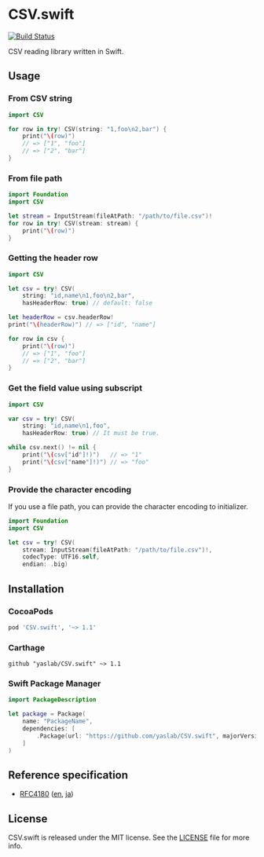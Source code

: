 # CSV.swift

[![Build Status](https://travis-ci.org/yaslab/CSV.swift.svg?branch=master)](https://travis-ci.org/yaslab/CSV.swift)

CSV reading library written in Swift.

## Usage

### From CSV string

```swift
import CSV

for row in try! CSV(string: "1,foo\n2,bar") {
    print("\(row)")
    // => ["1", "foo"]
    // => ["2", "bar"]
}
```

### From file path

```swift
import Foundation
import CSV

let stream = InputStream(fileAtPath: "/path/to/file.csv")!
for row in try! CSV(stream: stream) {
    print("\(row)")
}
```

### Getting the header row

```swift
import CSV

let csv = try! CSV(
    string: "id,name\n1,foo\n2,bar",
    hasHeaderRow: true) // default: false

let headerRow = csv.headerRow!
print("\(headerRow)") // => ["id", "name"]

for row in csv {
    print("\(row)")
    // => ["1", "foo"]
    // => ["2", "bar"]
}
```

### Get the field value using subscript

```swift
import CSV

var csv = try! CSV(
    string: "id,name\n1,foo",
    hasHeaderRow: true) // It must be true.

while csv.next() != nil {
    print("\(csv["id"]!)")   // => "1"
    print("\(csv["name"]!)") // => "foo"
}
```

### Provide the character encoding

If you use a file path, you can provide the character encoding to initializer.

```swift
import Foundation
import CSV

let csv = try! CSV(
    stream: InputStream(fileAtPath: "/path/to/file.csv")!,
    codecType: UTF16.self,
    endian: .big)
```

## Installation

### CocoaPods

```ruby
pod 'CSV.swift', '~> 1.1'
```

### Carthage

```
github "yaslab/CSV.swift" ~> 1.1
```

### Swift Package Manager

```swift
import PackageDescription

let package = Package(
    name: "PackageName",
    dependencies: [
        .Package(url: "https://github.com/yaslab/CSV.swift", majorVersion: 1, minor: 1)
    ]
)
```

## Reference specification

- [RFC4180](http://www.ietf.org/rfc/rfc4180.txt) ([en](http://www.ietf.org/rfc/rfc4180.txt), [ja](http://www.kasai.fm/wiki/rfc4180jp))

## License

CSV.swift is released under the MIT license. See the [LICENSE](https://github.com/yaslab/CSV.swift/blob/master/LICENSE) file for more info.
